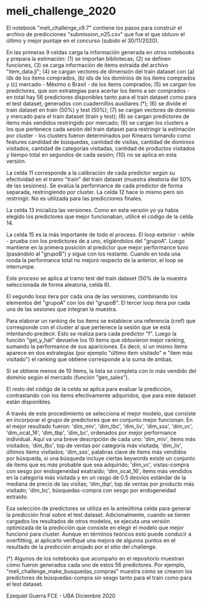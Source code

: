 # meli_challenge_2020
 
El notebook "meli_challenge_v9.7" contiene los pasos para construir el archivo de predicciones "submission_n25.csv" que fue el que obtuvo el último y mejor puntaje en el concurso (subido el 30/11/2020).

En las primeras 9 celdas carga la información generada en otros notebooks y prepara la estimación: (1) se importan bibliotecas; (2) se definen funciones, (3) se carga información de ítems extraída del archivo "item_data.jl"; (4) se cargan vectores de dimensión del train dataset con (a) ids de los ítems comprados, (b) ids de los dominios de los ítems comprados y (c) mercado - Méximo o Brasil - de los ítems comprados; (5) se cargan los predictores, que son estrategias para acertar los ítems a ser comprados - en total hay 56 predictores disponibles tanto para el train dataset como para el test dataset, generados con cuadernillos auxiliares (*); (6) se divide el train dataset en train (50%) y test (50%); (7) se cargan vectores de dominio y mercado para el train dataset (train y test); (8) se cargan predictores de ítems más vendidos restringido por mercado; (9) se cargan los clusters a los que pertenece cada sesión del train dataset para restringir la estimación por cluster - los clusters fueron determinados por Kmeans tomando como features candidad de búsquedas, cantidad de visitas, cantidad de dominios visitados, cantidad de categorías visitadas, cantidad de productos visitados y tiempo total en segundos de cada sesión; (10) no se aplica en esta versión.

La celda 11 corresponde a la calibración de cada predictor según su efectividad en el tramo "train" del train dataset (muestra aleatoria del 50% de las sesiones). Se evalúa la performance de cada predictor de forma separada, restringiendo por cluster. La celda 12 hace lo mismo pero sin restringir. No es utilizada para las predicciones finales.

La celda 13 inicializa las versiones. Como en esta versión yo ya había elegido los predictores que mejor funcionaban, utilicé el código de la celda 14.

La celda 15 es la más importante de todo el proceso. El loop exterior - while - prueba con los predictores de a uno, eligiéndolos del "grupoA". Luego mantiene en la primera posición al predictor que mejor performance tuvo (pasándolo al "grupoB") y sigue con los restante. Cuando en toda una ronda la performance total no mejoró respecto de la anterior, el loop se interrumpe.

Este proceso se aplica al tramo test del train dataset (50% de la muestra seleccionada de forma aleatoria, celda 6).

El segundo loop itera por cada una de las versiones, combinando los elementos del "grupoA" con los del "grupoB". El tercer loop itera por cada una de las sesiones que integran la muestra.

Para elaborar un ranking de los ítems se establece una referencia (cref) que corresponde con el cluster al que pertenece la sesión que se está intentando predecir. Esto se realiza para cada predictor "f". Luego la función "get_y_hat" devuelve los 10 ítems que obtuvieron mejor ranking, sumando la performance de sus apariciones. Es decir, si un mismo ítems aparece en dos estrategias (por ejemplo "último ítem visitado" e "ítem más visitado") el ranking que obtiene corresponde a la suma de ambas.

Si se obtiene menos de 10 ítems, la lista se completa con lo más vendido del dominio según el mercado (función "gen_sales").

El resto del código de la celda se aplica para evaluar la predicción, contrastando con los ítems efectivamente adquiridos, que para este dataset están disponibles.

A través de este procedimiento se selecciona el mejor modelo, que consiste en incorporar el grupo de predictores que en conjunto mejor funcionan. En el mejor resultado fueron: 'dim_miv', 'dim_tbc', 'dim_liv', 'dim_sss', 'dim_vc', 'dim_ocat_16', 'dim_tbp', 'dim_bc', ordenados por mejor performance individual. Aquí va una breve descripción de cada uno: 'dim_miv', ítems más visitados; 'dim_tbc', top de ventas por categoría más visitada; 'dim_liv', últimos ítems visitados; 'dim_sss', palabras clave de ítems más vendidos por búsqueda, si una búsqueda incluye ciertas keywords existe un conjunto de ítems que es más probable que sea adquirido; 'dim_vc', vistas-compra con sesgo por endogeneidad exatraído; 'dim_ocat_16', ítems más vendidos en la categoría más visitada y en un rasgo de 0.5 desvíos estándar de la mediana de precio de las visitas; 'dim_tbp', top de ventas por producto más visitado; 'dim_bc', búsquedas-compra con sesgo por endogeneidad extraído.

Esa selección de predictores se utiliza en la anteúltima celda para generar la predicción final sobre el test dataset. Adicionalmente, cuando se tienen cargados los resultados de otros modelos, se ejecuta una versión optimizada de la predicción que consiste en elegir el modelo que mejor funcionó para cluster. Aunque en términos teóricos esto puede conducir a overfitting, al aplicarlo verifiqué una mejora de algunos puntos en el resultado de la predicción arrojado por el sitio del challenge.

(*) Algunos de los notebooks que acompaño en el repositorio muestran cómo fueron generados cada uno de estos 56 predictores. Por ejemplo, "meli_challenge_make_busquedas_compras" muestra cómo se crearon los predictores de búsquedas-compra sin sesgo tanto para el train como para el test dataset.

Ezequiel Guerra
FCE - UBA
Diciembre 2020









